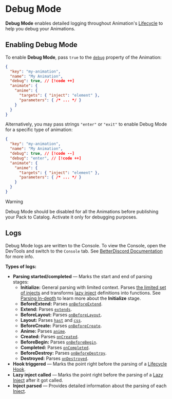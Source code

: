 # Debug Mode

**Debug Mode** enables detailed logging throughout Animation's [Lifecycle](./lifecycle)
to help you debug your Animations.

## Enabling Debug Mode

To enable **Debug Mode**, pass `true` to the [`debug`](/reference/animation#debug) property of the Animation:
```json
{
  "key": "my-animation",
  "name": "My Animation",
  "debug": true, // [!code ++]
  "animate": {
    "anime": {
      "targets": { "inject": "element" },
      "parameters": { /* ... */ }
    }
  }
}
```

Alternatively, you may pass strings `"enter"` or `"exit"` to enable Debug Mode for a specific type of animation:
```json
{
  "key": "my-animation",
  "name": "My Animation",
  "debug": true, // [!code --]
  "debug": "enter", // [!code ++]
  "animate": {
    "anime": {
      "targets": { "inject": "element" },
      "parameters": { /* ... */ }
    }
  }
}
```

> [!WARNING]
> Debug Mode should be disabled for all the Animations before publishing your Pack to Catalog.
> Activate it only for debugging purposes.

## Logs

Debug Mode logs are written to the Console. To view the Console, open the DevTools and switch to the `Console` tab.
See [BetterDiscord Documentation](https://docs.betterdiscord.app/developers/devtools#chromium-devtools) for more info.

**Types of logs:**
- **Parsing started/completed** — Marks the start and end of parsing stages:
  - **Initialize:** General parsing with limited context. Parses [the limited set of injects](./parsing#immediate-injects) and transforms [lazy inject](./injects#lazy-injects) definitions into functions. See [Parsing In-depth](./parsing) to learn more about the **Initialize** stage.
  - **BeforeExtend:** Parses [`onBeforeExtend`](/reference/animate#onbeforeextend).
  - **Extend:** Parses [`extends`](/reference/animate#extends).
  - **BeforeLayout:** Parses [`onBeforeLayout`](/reference/animate#onbeforelayout).
  - **Layout:** Parses [`hast`](/reference/animate#hast) and [`css`](/reference/animate#css).
  - **BeforeCreate:** Parses [`onBeforeCreate`](/reference/animate#onbeforecreate).
  - **Anime:** Parses [`anime`](/reference/animate#anime).
  - **Created:** Parses [`onCreated`](/reference/animate#oncreated).
  - **BeforeBegin:** Parses [`onBeforeBegin`](/reference/animate#onbeforebegin).
  - **Completed:** Parses [`onCompleted`](/reference/animate#oncompleted).
  - **BeforeDestroy:** Parses [`onBeforeDestroy`](/reference/animate#onbeforedestroy).
  - **Destroyed:** Parses [`onDestroyed`](/reference/animate#ondestroyed).
- **Hook triggered** — Marks the point right before the parsing of a [Lifecycle Hook](./lifecycle#lifecycle-hooks).
- **Lazy inject called** — Marks the point right before the parsing of a [Lazy Inject](./injects#lazy-injects) after it got called.
- **Inject parsed** — Provides detailed information about the parsing of each [Inject](./injects).
